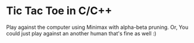 # Tic Tac Toe in C/C++

Play against the computer using Minimax with alpha-beta pruning.
Or, You could just play against an another human that's fine as well :)
